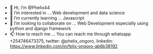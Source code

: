 - 👋 Hi, I’m @Phelix44
- 👀 I’m interested in ... Web development and data science
- 🌱 I’m currently learning ... Javascript
- 💞️ I’m looking to collaborate on ... Web Development especially using python and django framework
- 📫 How to reach me ... You can reach me through whatsapp +254746473375, twitter: @phelix_ongoro, linkedin: https://www.linkedin.com/in/felix-ongoro-ab6b38192

<!---
Phelix44/Phelix44 is a ✨ special ✨ repository because its `README.md` (this file) appears on your GitHub profile.
You can click the Preview link to take a look at your changes.
--->
